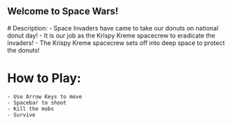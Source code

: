 ## Welcome to Space Wars!
<Enter>
<Enter>
# Description:
    - Space Invaders have came to take our donuts on national donut day!
    - It is our job as the Krispy Kreme spacecrew to eradicate the invaders!
    - The Krispy Kreme spacecrew sets off into deep space to protect the donuts!




# How to Play:
    - Use Arrow Keys to move
    - Spacebar to shoot
    - Kill the mobs
    - Survive
    
    

    

